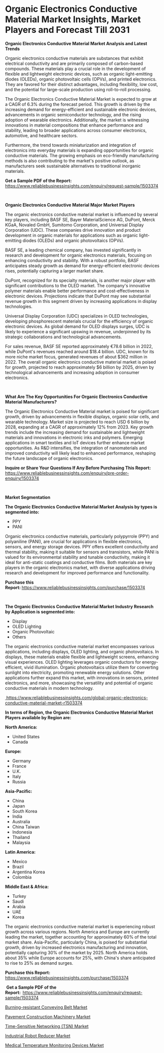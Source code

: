 <p><h1>Organic Electronics Conductive Material Market Insights, Market Players and Forecast Till 2031</h1></p><p><strong>Organic Electronics Conductive Material Market Analysis and Latest Trends</strong></p>
<p><p>Organic electronics conductive materials are substances that exhibit electrical conductivity and are primarily composed of carbon-based compounds. These materials play a crucial role in the development of flexible and lightweight electronic devices, such as organic light-emitting diodes (OLEDs), organic photovoltaic cells (OPVs), and printed electronics. They are favored for their distinct advantages, including flexibility, low cost, and the potential for large-scale production using roll-to-roll processing.</p><p>The Organic Electronics Conductive Material Market is expected to grow at a CAGR of 6.3% during the forecast period. This growth is driven by the increasing demand for energy-efficient and sustainable electronic devices, advancements in organic semiconductor technology, and the rising adoption of wearable electronics. Additionally, the market is witnessing innovations in material compositions that enhance performance and stability, leading to broader applications across consumer electronics, automotive, and healthcare sectors. </p><p>Furthermore, the trend towards miniaturization and integration of electronics into everyday materials is expanding opportunities for organic conductive materials. The growing emphasis on eco-friendly manufacturing methods is also contributing to the market's positive outlook, as manufacturers seek sustainable alternatives to traditional inorganic materials.</p></p>
<p><strong>Get a Sample PDF of the Report:&nbsp;</strong> <a href="https://www.reliablebusinessinsights.com/enquiry/request-sample/1503374?utm_campaign=115&utm_medium=2&utm_source=Github&utm_content=ia&utm_term=08122024&utm_id=organic-electronics-conductive-material">https://www.reliablebusinessinsights.com/enquiry/request-sample/1503374</a></p>
<p>&nbsp;</p>
<p><strong>Organic Electronics Conductive Material Major Market Players</strong></p>
<p><p>The organic electronics conductive material market is influenced by several key players, including BASF SE, Bayer MaterialScience AG, DuPont, Merck KGaA, Novaled GmbH, Sumitomo Corporation, and Universal Display Corporation (UDC). These companies drive innovation and product development in organic materials for applications such as organic light-emitting diodes (OLEDs) and organic photovoltaics (OPVs).</p><p>BASF SE, a leading chemical company, has invested significantly in research and development for organic electronics materials, focusing on enhancing conductivity and stability. With a robust portfolio, BASF anticipates steady growth as demand for energy-efficient electronic devices rises, potentially capturing a larger market share.</p><p>DuPont, recognized for its specialty materials, is another major player with significant contributions to the OLED market. The company's innovative polymer materials enable better performance and cost-effectiveness in electronic devices. Projections indicate that DuPont may see substantial revenue growth in this segment driven by increasing applications in display technologies.</p><p>Universal Display Corporation (UDC) specializes in OLED technologies, developing phosphorescent materials crucial for the efficiency of organic electronic devices. As global demand for OLED displays surges, UDC is likely to experience a significant upswing in revenue, underpinned by its strategic collaborations and technological advancements.</p><p>For sales revenue, BASF SE reported approximately €78.6 billion in 2022, while DuPont's revenues reached around $18.4 billion. UDC, known for its more niche market focus, generated revenues of about $362 million in 2022. The overall organic electronics conductive material market is poised for growth, projected to reach approximately $6 billion by 2025, driven by technological advancements and increasing adoption in consumer electronics.</p></p>
<p>&nbsp;</p>
<p><strong>What Are The Key Opportunities For Organic Electronics Conductive Material Manufacturers?</strong></p>
<p><p>The Organic Electronics Conductive Material market is poised for significant growth, driven by advancements in flexible displays, organic solar cells, and wearable technology. Market size is projected to reach USD 6 billion by 2028, expanding at a CAGR of approximately 12% from 2023. Key growth trends include the increasing demand for sustainable and lightweight materials and innovations in electronic inks and polymers. Emerging applications in smart textiles and IoT devices further enhance market opportunities. As R&D intensifies, the integration of nanomaterials and improved conductivity will likely lead to enhanced performance, reshaping the future landscape of organic electronics.</p></p>
<p><strong>Inquire or Share Your Questions If Any Before Purchasing This Report:</strong> <a href="https://www.reliablebusinessinsights.com/enquiry/pre-order-enquiry/1503374?utm_campaign=115&utm_medium=2&utm_source=Github&utm_content=ia&utm_term=08122024&utm_id=organic-electronics-conductive-material">https://www.reliablebusinessinsights.com/enquiry/pre-order-enquiry/1503374</a></p>
<p>&nbsp;</p>
<p><strong>Market Segmentation</strong></p>
<p><strong>The Organic Electronics Conductive Material Market Analysis by types is segmented into:</strong></p>
<p><ul><li>PPY</li><li>PANI</li></ul></p>
<p><p>Organic electronics conductive materials, particularly polypyrrole (PPY) and polyaniline (PANI), are crucial for applications in flexible electronics, sensors, and energy storage devices. PPY offers excellent conductivity and thermal stability, making it suitable for sensors and transistors, while PANI is valued for its environmental stability and tunable conductivity, making it ideal for anti-static coatings and conductive films. Both materials are key players in the organic electronics market, with diverse applications driving research and development for improved performance and functionality.</p></p>
<p><strong>Purchase this Report:&nbsp;</strong><a href="https://www.reliablebusinessinsights.com/purchase/1503374?utm_campaign=115&utm_medium=2&utm_source=Github&utm_content=ia&utm_term=08122024&utm_id=organic-electronics-conductive-material">https://www.reliablebusinessinsights.com/purchase/1503374</a></p>
<p>&nbsp;</p>
<p><strong>The Organic Electronics Conductive Material Market Industry Research by Application is segmented into:</strong></p>
<p><ul><li>Display</li><li>OLED Lighting</li><li>Organic Photovoltaic</li><li>Others</li></ul></p>
<p><p>The organic electronics conductive material market encompasses various applications, including displays, OLED lighting, and organic photovoltaics. In displays, these materials enable flexible and lightweight screens, enhancing visual experiences. OLED lighting leverages organic conductors for energy-efficient, vivid illumination. Organic photovoltaics utilize them for converting sunlight into electricity, promoting renewable energy solutions. Other applications further expand this market, with innovations in sensors, printed electronics, and more, showcasing the versatility and potential of organic conductive materials in modern technology.</p></p>
<p><a href="https://www.reliablebusinessinsights.com/global-organic-electronics-conductive-material-market-r1503374?utm_campaign=115&utm_medium=2&utm_source=Github&utm_content=ia&utm_term=08122024&utm_id=organic-electronics-conductive-material">&nbsp;https://www.reliablebusinessinsights.com/global-organic-electronics-conductive-material-market-r1503374</a></p>
<p><strong>In terms of Region, the Organic Electronics Conductive Material Market Players available by Region are:</strong></p>
<p>
    <p> <strong> North America: </strong>
        <ul>
            <li>United States</li>
            <li>Canada</li>
        </ul>
        </p> 
    <p> <strong> Europe: </strong>
        <ul>
            <li>Germany</li>
            <li>France</li>
            <li>U.K.</li>
            <li>Italy</li>
            <li>Russia</li>
        </ul>
        </p> 
    <p> <strong> Asia-Pacific: </strong>
        <ul>
            <li>China</li>
            <li>Japan</li>
            <li>South Korea</li>
            <li>India</li>
            <li>Australia</li>
            <li>China Taiwan</li>
            <li>Indonesia</li>
            <li>Thailand</li>
            <li>Malaysia</li>
        </ul>
        </p> 
    <p> <strong> Latin America: </strong>
        <ul>
            <li>Mexico</li>
            <li>Brazil</li>
            <li>Argentina Korea</li>
            <li>Colombia</li>
        </ul>
        </p> 
    <p> <strong> Middle East & Africa: </strong>
        <ul>
            <li>Turkey</li>
            <li>Saudi</li>
            <li>Arabia</li>
            <li>UAE</li>
            <li>Korea</li>
        </ul>
    </p>
    </p>
<p><p>The organic electronics conductive material market is experiencing robust growth across various regions. North America and Europe are currently leading the market, together accounting for approximately 60% of the total market share. Asia-Pacific, particularly China, is poised for substantial growth, driven by increased electronics manufacturing and innovation, potentially capturing 30% of the market by 2025. North America holds about 35% while Europe accounts for 25%, with China's share anticipated to rise to 25% as demand surges.</p></p>
<p><strong>Purchase this Report: </strong><a href="https://www.reliablebusinessinsights.com/purchase/1503374?utm_campaign=115&utm_medium=2&utm_source=Github&utm_content=ia&utm_term=08122024&utm_id=organic-electronics-conductive-material">https://www.reliablebusinessinsights.com/purchase/1503374</a></p>
<p>&nbsp;<strong>Get a Sample PDF of the Report:&nbsp;&nbsp;</strong><a href="https://www.reliablebusinessinsights.com/enquiry/request-sample/1503374?utm_campaign=115&utm_medium=2&utm_source=Github&utm_content=ia&utm_term=08122024&utm_id=organic-electronics-conductive-material">https://www.reliablebusinessinsights.com/enquiry/request-sample/1503374</a></p>
<p><strong></strong></p>
<p><p><a href="https://github.com/skerretflossie9297/Market-Research-Report-List-1/blob/main/burning-resistant-conveying-belt-market.md?utm_campaign=115&utm_medium=2&utm_source=Github&utm_content=ia&utm_term=08122024&utm_id=organic-electronics-conductive-material">Burning-resistant Conveying Belt Market</a></p><p><a href="https://github.com/shondapmbau/Market-Research-Report-List-1/blob/main/pavement-construction-machinery-market.md?utm_campaign=115&utm_medium=2&utm_source=Github&utm_content=ia&utm_term=08122024&utm_id=organic-electronics-conductive-material">Pavement Construction Machinery Market</a></p><p><a href="https://www.linkedin.com/pulse/th-score-market-0ptye?utm_campaign=115&utm_medium=2&utm_source=Github&utm_content=ia&utm_term=08122024&utm_id=organic-electronics-conductive-material">Time-Sensitive Networking (TSN) Market</a></p><p><a href="https://www.linkedin.com/pulse/industrial-robot-reducer-market-analysis-report-2024-2031-zzfkc?utm_campaign=115&utm_medium=2&utm_source=Github&utm_content=ia&utm_term=08122024&utm_id=organic-electronics-conductive-material">Industrial Robot Reducer Market</a></p><p><a href="https://www.linkedin.com/pulse/futur-trend-quest-sl8ue?utm_campaign=115&utm_medium=2&utm_source=Github&utm_content=ia&utm_term=08122024&utm_id=organic-electronics-conductive-material">Medical Temperature Monitoring Devices Market</a></p></p>